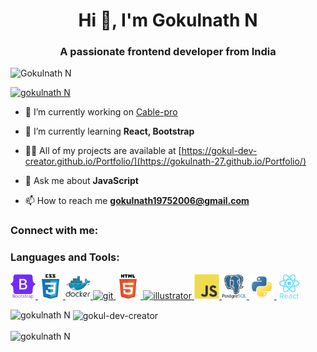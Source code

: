 <h1 align="center">Hi 👋, I'm Gokulnath N</h1>
<h3 align="center">A passionate frontend developer from India</h3>

<p align="left"> <img src="https://komarev.com/ghpvc/?username=Gokulnath-27&label=Profile%20views&color=0e75b6&style=flat" alt="Gokulnath N" /> </p>

<p align="left"> <a href="https://github.com/ryo-ma/github-profile-trophy"><img src="https://github-profile-trophy.vercel.app/?username=Gokulnath-27" alt="gokulnath N" /></a> </p>

- 🔭 I’m currently working on [Cable-pro](https://github.com/Gokulnath-27/Cable-pro)

- 🌱 I’m currently learning **React, Bootstrap**

- 👨‍💻 All of my projects are available at [https://gokul-dev-creator.github.io/Portfolio/](https://gokulnath-27.github.io/Portfolio/)

- 💬 Ask me about **JavaScript**

- 📫 How to reach me **gokulnath19752006@gmail.com**

<h3 align="left">Connect with me:</h3>
<p align="left">
</p>

<h3 align="left">Languages and Tools:</h3>
<p align="left"> <a href="https://getbootstrap.com" target="_blank" rel="noreferrer"> <img src="https://raw.githubusercontent.com/devicons/devicon/master/icons/bootstrap/bootstrap-plain-wordmark.svg" alt="bootstrap" width="40" height="40"/> </a> <a href="https://www.w3schools.com/css/" target="_blank" rel="noreferrer"> <img src="https://raw.githubusercontent.com/devicons/devicon/master/icons/css3/css3-original-wordmark.svg" alt="css3" width="40" height="40"/> </a> <a href="https://www.docker.com/" target="_blank" rel="noreferrer"> <img src="https://raw.githubusercontent.com/devicons/devicon/master/icons/docker/docker-original-wordmark.svg" alt="docker" width="40" height="40"/> </a> <a href="https://git-scm.com/" target="_blank" rel="noreferrer"> <img src="https://www.vectorlogo.zone/logos/git-scm/git-scm-icon.svg" alt="git" width="40" height="40"/> </a> <a href="https://www.w3.org/html/" target="_blank" rel="noreferrer"> <img src="https://raw.githubusercontent.com/devicons/devicon/master/icons/html5/html5-original-wordmark.svg" alt="html5" width="40" height="40"/> </a> <a href="https://www.adobe.com/in/products/illustrator.html" target="_blank" rel="noreferrer"> <img src="https://www.vectorlogo.zone/logos/adobe_illustrator/adobe_illustrator-icon.svg" alt="illustrator" width="40" height="40"/> </a> <a href="https://developer.mozilla.org/en-US/docs/Web/JavaScript" target="_blank" rel="noreferrer"> <img src="https://raw.githubusercontent.com/devicons/devicon/master/icons/javascript/javascript-original.svg" alt="javascript" width="40" height="40"/> </a> <a href="https://www.postgresql.org" target="_blank" rel="noreferrer"> <img src="https://raw.githubusercontent.com/devicons/devicon/master/icons/postgresql/postgresql-original-wordmark.svg" alt="postgresql" width="40" height="40"/> </a> <a href="https://www.python.org" target="_blank" rel="noreferrer"> <img src="https://raw.githubusercontent.com/devicons/devicon/master/icons/python/python-original.svg" alt="python" width="40" height="40"/> </a> <a href="https://reactjs.org/" target="_blank" rel="noreferrer"> <img src="https://raw.githubusercontent.com/devicons/devicon/master/icons/react/react-original-wordmark.svg" alt="react" width="40" height="40"/> </a> </p>

<p><img align="left" src="https://github-readme-stats.vercel.app/api/top-langs?username=Gokulnath-27&show_icons=true&locale=en&layout=compact" alt="gokulnath N" /></p>

<p>&nbsp;<img align="center" src="https://github-readme-stats.vercel.app/api?username=gokulnath-27&show_icons=true&locale=en" alt="gokul-dev-creator" /></p>

<p><img align="center" src="https://github-readme-streak-stats.herokuapp.com/?user=gokulnath-27&" alt="gokulnath N" /></p>

